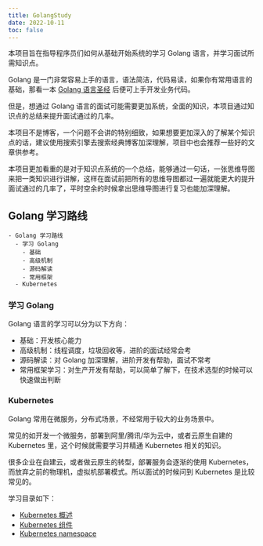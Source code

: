 ```yaml
---
title: GolangStudy
date: 2022-10-11
toc: false
---
```


本项目旨在指导程序员们如何从基础开始系统的学习 Golang 语言，并学习面试所需知识点。

Golang 是一门非常容易上手的语言，语法简洁，代码易读，如果你有常用语言的基础，那看一本 [Golang 语言圣经](https://docs.hacknode.org/gopl-zh/index.html) 后便可上手开发业务代码。

但是，想通过 Golang 语言的面试可能需要更加系统，全面的知识，本项目通过知识点的总结来提升面试通过的几率。

本项目不是博客，一个问题不会讲的特别细致，如果想要更加深入的了解某个知识点的话，建议使用搜索引擎去搜索经典博客加深理解，项目中也会推荐一些好的文章供参考。

本项目更加看重的是对于知识点系统的一个总结，能够通过一句话，一张思维导图来把一类知识进行讲解，这样在面试前把所有的思维导图都过一遍就能更大的提升面试通过的几率了，平时空余的时候拿出思维导图进行复习也能加深理解。

## Golang 学习路线

```markmap
- Golang 学习路线
  - 学习 Golang
    - 基础
    - 高级机制
    - 源码解读
    - 常用框架
  - Kubernetes
```

### 学习 Golang

Golang 语言的学习可以分为以下方向：

- 基础：开发核心能力
- 高级机制：线程调度，垃圾回收等，进阶的面试经常会考
- 源码解读：对 Golang 加深理解，进阶开发有帮助，面试不常考
- 常用框架学习：对生产开发有帮助，可以简单了解下，在技术选型的时候可以快速做出判断

### Kubernetes

Golang 常用在微服务，分布式场景，不经常用于较大的业务场景中。

常见的如开发一个微服务，部署到阿里/腾讯/华为云中，或者云原生自建的 Kubernetes 里，这个时候就需要学习并精通 Kubernetes 相关的知识。

很多企业在自建云，或者做云原生的转型，部署服务会逐渐的使用 Kubernetes，而放弃之前的物理机，虚拟机部署模式。所以面试的时候问到 Kubernetes 是比较常见的。

学习目录如下：

- [Kubernetes 概述](https://golang-study.netlify.app/kubernetes/kubernetes-概述/)
- [Kubernetes 组件](https://golang-study.netlify.app/kubernetes/kubernetes-组件/)
- [Kubernetes namespace](https://golang-study.netlify.app/kubernetes/kubernetes-namespace/)
